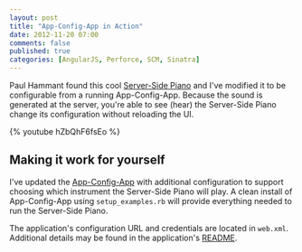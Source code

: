 ```yaml
---
layout: post
title: "App-Config-App in Action"
date: 2012-11-20 07:00
comments: false
published: true
categories: [AngularJS, Perforce, SCM, Sinatra]
---
```


Paul Hammant found this cool [Server-Side Piano](https://github.com/lmcgrath/angular-java-server-midi) and I've modified it to be configurable from a running App-Config-App. Because the sound is generated at the server, you're able to see (hear) the Server-Side Piano change its configuration without reloading the UI.</p>

<!--more-->

{% youtube hZbQhF6fsEo %}

## Making it work for yourself

I've updated the [App-Config-App](https://github.com/lmcgrath/app-config-app) with additional configuration to support choosing which instrument the Server-Side Piano will play. A clean install of App-Config-App using `setup_examples.rb` will provide everything needed to run the Server-Side Piano.

The application's configuration URL and credentials are located in `web.xml`. Additional details may be found in the application's [README](https://github.com/lmcgrath/angular-java-server-midi/blob/master/README.markdown).
